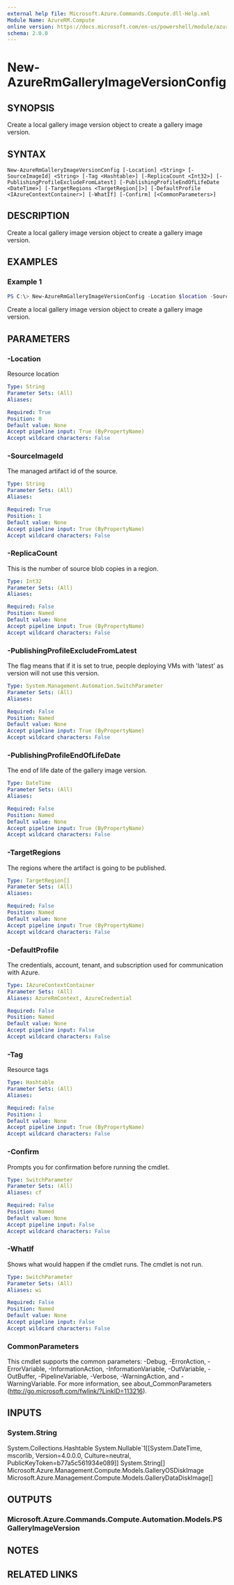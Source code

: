 ```yaml
---
external help file: Microsoft.Azure.Commands.Compute.dll-Help.xml
Module Name: AzureRM.Compute
online version: https://docs.microsoft.com/en-us/powershell/module/azurerm.compute/new-azurermgalleryimageversionconfig
schema: 2.0.0
---
```


# New-AzureRmGalleryImageVersionConfig

## SYNOPSIS
Create a local gallery image version object to create a gallery image version.

## SYNTAX

```
New-AzureRmGalleryImageVersionConfig [-Location] <String> [-SourceImageId] <String> [-Tag <Hashtable>] [-ReplicaCount <Int32>] [-PublishingProfileExcludeFromLatest] [-PublishingProfileEndOfLifeDate <DateTime>] [-TargetRegions <TargetRegion[]>] [-DefaultProfile <IAzureContextContainer>] [-WhatIf] [-Confirm] [<CommonParameters>]
```

## DESCRIPTION
Create a local gallery image version object to create a gallery image version.

## EXAMPLES

### Example 1
```powershell
PS C:\> New-AzureRmGalleryImageVersionConfig -Location $location -SourceImageId $sourceImageId -ReplicaCount 2 -PublishingProfileExcludeFromLatest -PublishingProfileEndOfLifeDate $endOfLifeDate
```

Create a local gallery image version object to create a gallery image version.

## PARAMETERS

### -Location
Resource location

```yaml
Type: String
Parameter Sets: (All)
Aliases:

Required: True
Position: 0
Default value: None
Accept pipeline input: True (ByPropertyName)
Accept wildcard characters: False
```

### -SourceImageId
The managed artifact id of the source.

```yaml
Type: String
Parameter Sets: (All)
Aliases:

Required: True
Position: 1
Default value: None
Accept pipeline input: True (ByPropertyName)
Accept wildcard characters: False
```

### -ReplicaCount
This is the number of source blob copies in a region.

```yaml
Type: Int32
Parameter Sets: (All)
Aliases:

Required: False
Position: Named
Default value: None
Accept pipeline input: True (ByPropertyName)
Accept wildcard characters: False
```

### -PublishingProfileExcludeFromLatest
The flag means that if it is set to true, people deploying VMs with 'latest' as version will not use this version.

```yaml
Type: System.Management.Automation.SwitchParameter
Parameter Sets: (All)
Aliases:

Required: False
Position: Named
Default value: None
Accept pipeline input: True (ByPropertyName)
Accept wildcard characters: False
```

### -PublishingProfileEndOfLifeDate
The end of life date of the gallery image version.

```yaml
Type: DateTime
Parameter Sets: (All)
Aliases:

Required: False
Position: Named
Default value: None
Accept pipeline input: True (ByPropertyName)
Accept wildcard characters: False
```

### -TargetRegions
The regions where the artifact is going to be published.

```yaml
Type: TargetRegion[]
Parameter Sets: (All)
Aliases:

Required: False
Position: Named
Default value: None
Accept pipeline input: True (ByPropertyName)
Accept wildcard characters: False
```

### -DefaultProfile
The credentials, account, tenant, and subscription used for communication with Azure.

```yaml
Type: IAzureContextContainer
Parameter Sets: (All)
Aliases: AzureRmContext, AzureCredential

Required: False
Position: Named
Default value: None
Accept pipeline input: False
Accept wildcard characters: False
```

### -Tag
Resource tags

```yaml
Type: Hashtable
Parameter Sets: (All)
Aliases:

Required: False
Position: 1
Default value: None
Accept pipeline input: True (ByPropertyName)
Accept wildcard characters: False
```

### -Confirm
Prompts you for confirmation before running the cmdlet.

```yaml
Type: SwitchParameter
Parameter Sets: (All)
Aliases: cf

Required: False
Position: Named
Default value: None
Accept pipeline input: False
Accept wildcard characters: False
```

### -WhatIf
Shows what would happen if the cmdlet runs.
The cmdlet is not run.

```yaml
Type: SwitchParameter
Parameter Sets: (All)
Aliases: wi

Required: False
Position: Named
Default value: None
Accept pipeline input: False
Accept wildcard characters: False
```

### CommonParameters
This cmdlet supports the common parameters: -Debug, -ErrorAction, -ErrorVariable, -InformationAction, -InformationVariable, -OutVariable, -OutBuffer, -PipelineVariable, -Verbose, -WarningAction, and -WarningVariable. For more information, see about_CommonParameters (http://go.microsoft.com/fwlink/?LinkID=113216).

## INPUTS

### System.String
System.Collections.Hashtable
System.Nullable`1[[System.DateTime, mscorlib, Version=4.0.0.0, Culture=neutral, PublicKeyToken=b77a5c561934e089]]
System.String[]
Microsoft.Azure.Management.Compute.Models.GalleryOSDiskImage
Microsoft.Azure.Management.Compute.Models.GalleryDataDiskImage[]

## OUTPUTS

### Microsoft.Azure.Commands.Compute.Automation.Models.PSGalleryImageVersion

## NOTES

## RELATED LINKS
